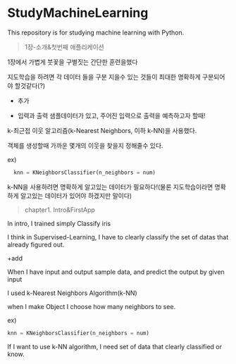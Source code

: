 # StudyMachineLearning

This repository is for studying machine learning with Python.

>1장-소개&첫번째 애플리케이션

1장에서 가볍게 붓꽃을 구별짓는 간단한 훈련을했다

지도학습을 하려면 각 데이터 들을 구분 지을수 있는 것들이 최대한 명확하게 구분되어야 할것같다(?)

* 추가

* 입력과 출력 샘플데이터가 있고, 주어진 입력으로 출력을 예측하고자 할때!

k-최근접 이웃 알고리즘(k-Nearest Neighbors, 이하 k-NN)을 사용했다.

객체를 생성할때 가까운 몇개의 이웃을 찾을지 정해줄수 있다.

ex)

```python
  knn = KNeighborsClassifier(n_neighbors = num)

```

k-NN을 사용하려면 명확하게 알고있는 데이터가 필요하다!(물론 지도학습이라면 명확하게 알고있는 데이터가 있어야 하겠지만 말이다)

>chapter1. Intro&FirstApp

In intro, I trained simply Classify iris

I think in Supervised-Learning, I have to clearly classify the set of datas that already figured out.

+add

When I have input and output sample data, and predict the output by given input

I used k-Nearest Neighbors Algorithm(k-NN)

when I make Object I choose how many neighbors to see.

ex)

```python
knn = KNeighborsClassifier(n_neighbors = num)
```
If I want to use k-NN algorithm, I need set of data that clearly classified or know.
